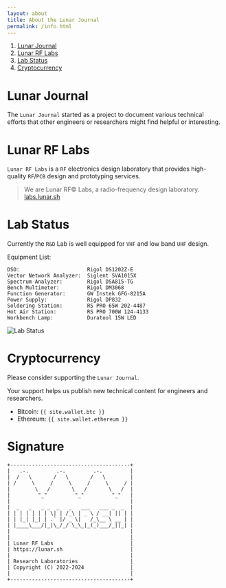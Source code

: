 ```yaml
---
layout: about
title: About the Lunar Journal
permalink: /info.html
---
```


<meta name="robots" content="noindex">

1. [Lunar Journal](#lunar-journal)
2. [Lunar RF Labs](#lunar-rf-labs)
3. [Lab Status](#lab-status)
4. [Cryptocurrency](#cryptocurrency)

# Lunar Journal

The `Lunar Journal` started as a project to document various technical efforts that
other engineers or researchers might find helpful or interesting.

# Lunar RF Labs

`Lunar RF Labs` is a `RF` electronics design laboratory that provides high-quality `RF`/`PCB`
design and prototyping services. 

> We are Lunar RF© Labs, a radio-frequency design laboratory.<br>
[labs.lunar.sh](https://labs.lunar.sh)

# Lab Status

Currently the `R&D` Lab is well equipped for `VHF` and low band `UHF` design.

Equipment List:

```
DSO:                      Rigol DS1202Z-E
Vector Network Analyzer:  Siglent SVA1015X
Spectrum Analyzer:        Rigol DSA815-TG
Bench Multimeter:         Rigol DM3068
Function Generator:       GW Instek GFG-8215A
Power Supply:             Rigol DP832
Soldering Station:        RS PRO 65W 202-4487
Hot Air Station:          RS PRO 700W 124-4133
Workbench Lamp:           Duratool 15W LED
```

![Lab Status](https://journal.lunar.sh/images/personal/lab_latest.JPG)

# Cryptocurrency

Please consider supporting the `Lunar Journal`. 

Your support helps us publish new technical content for engineers and researchers.

* Bitcoin: `{{ site.wallet.btc }}`
* Ethereum: `{{ site.wallet.ethereum }}`

# Signature

```
+---------------------------------------+
|   .-.         .-.         .-.         |
|  /   \       /   \       /   \        |
| /     \     /     \     /     \     / |
|        \   /       \   /       \   /  |
|         "_"         "_"         "_"   |
|                                       |
|  _   _   _ _  _   _   ___   ___ _  _  |
| | | | | | | \| | /_\ | _ \ / __| || | |
| | |_| |_| | .` |/ _ \|   /_\__ \ __ | |
| |____\___/|_|\_/_/ \_\_|_(_)___/_||_| |
|                                       |
|                                       |
| Lunar RF Labs                         |
| https://lunar.sh                      |
|                                       |
| Research Laboratories                 |
| Copyright (C) 2022-2024               |
|                                       |
+---------------------------------------+
```
